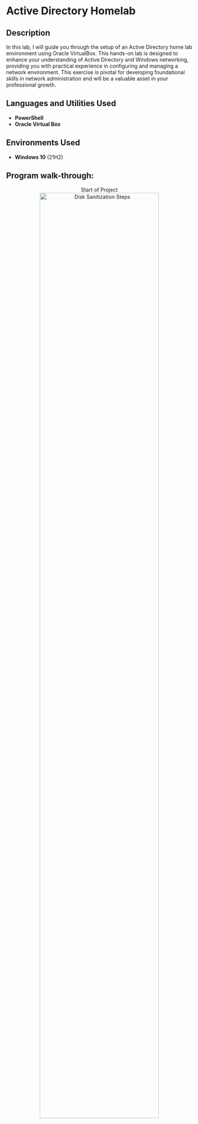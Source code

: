 <h1>Active Directory Homelab </h1>

<h2>Description</h2>

In this lab, I will guide you through the setup of an Active Directory home lab environment using Oracle VirtualBox. This hands-on lab is designed to enhance your understanding of Active Directory and Windows networking, providing you with practical experience in configuring and managing a network environment. This exercise is pivotal for developing foundational skills in network administration and will be a valuable asset in your professional growth.
<br />


<h2>Languages and Utilities Used</h2>

- <b>PowerShell</b> 
- <b>Oracle Virtual Box</b>

<h2>Environments Used </h2>

- <b>Windows 10</b> (21H2)

<h2>Program walk-through:</h2>

<p align="center">
Start of Project <br/>
<img src="https://i.imgur.com/ywX58Bt.png" height="80%" width="80%" alt="Disk Sanitization Steps"/>
<br />

<!--
 ```diff
- text in red
+ text in green
! text in orange
# text in gray
@@ text in purple (and bold)@@
```
--!>
